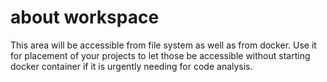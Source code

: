 # about workspace

This area will be accessible from file system as well as from docker.
Use it for placement of your projects to let those be accessible without starting docker container if it is urgently needing for code analysis.
